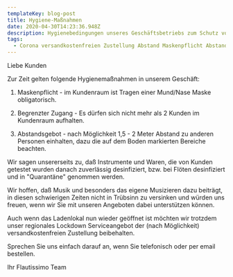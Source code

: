 ```yaml
---
templateKey: blog-post
title: Hygiene-Maßnahmen
date: 2020-04-30T14:23:36.948Z
description: Hygienebedingungen unseres Geschäftsbetriebs zum Schutz vor Corona-Ansteckung.
tags:
  - Corona versandkostenfreien Zustellung Abstand Maskenpflicht Abstandsgebot
---
```

Liebe Kunden



Zur Zeit gelten folgende Hygienemaßnahmen in unserem Geschäft:

1. Maskenpflicht - im Kundenraum ist Tragen einer Mund/Nase Maske obligatorisch.

2. Begrenzter Zugang - Es dürfen sich nicht mehr als 2 Kunden im Kundenraum aufhalten.

3. Abstandsgebot - nach Möglichkeit 1,5 - 2 Meter Abstand zu anderen Personen einhalten, dazu die auf dem Boden markierten Bereiche beachten.



Wir sagen unsererseits zu, daß Instrumente und Waren, die von Kunden getestet wurden danach zuverlässig desinfiziert, bzw. bei Flöten desinfiziert und in "Quarantäne" genommen werden.

Wir hoffen, daß Musik und besonders das eigene Musizieren dazu beiträgt, in diesen schwierigen Zeiten nicht in Trübsinn zu versinken und würden uns freuen, wenn wir Sie mit unseren Angeboten dabei unterstützen können.

Auch wenn das Ladenlokal nun wieder geöffnet ist möchten wir trotzdem unser regionales Lockdown Serviceangebot der (nach Möglichkeit) versandkostenfreien Zustellung beibehalten.

Sprechen Sie uns einfach darauf an, wenn Sie telefonisch oder per email bestellen.



Ihr Flautissimo Team
